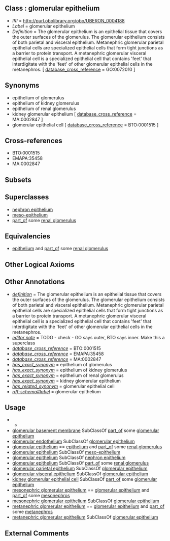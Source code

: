 
## Class : glomerular epithelium

 * *IRI* = http://purl.obolibrary.org/obo/UBERON_0004188
 * *Label* = glomerular epithelium
 * *Definition* = The glomerular epithelium is an epithelial tissue that covers the outer surfaces of the glomerulus. The glomerular epithelium consists of both parietal and visceral epithelium. Metanephric glomerular parietal epithelial cells are specialized epithelial cells that form tight junctions as a barrier to protein transport. A metanephric glomerular visceral epithelial cell is a specialized epithelial cell that contains 'feet' that interdigitate with the 'feet' of other glomerular epithelial cells in the metanephros. [ [database_cross_reference](../../ef/oboInOwl#hasDbXref.md) = GO:0072010 ]

## Synonyms

 * epithelium of glomerulus
 * epithelium of kidney glomerulus
 * epithelium of renal glomerulus
 * kidney glomerular epithelium [ [database_cross_reference](../../ef/oboInOwl#hasDbXref.md) = MA:0002847 ]
 * glomerular epithelial cell [ [database_cross_reference](../../ef/oboInOwl#hasDbXref.md) = BTO:0001515 ]

## Cross-references

 * BTO:0001515
 * EMAPA:35458
 * MA:0002847

## Subsets


## Superclasses

 * [nephron epithelium](../../UBERON/11/UBERON_0004211.md)
 * [meso-epithelium](../../UBERON/75/UBERON_0012275.md)
 * [part_of](../../BFO/50/BFO_0000050.md) some [renal glomerulus](../../UBERON/74/UBERON_0000074.md)

## Equivalencies

 * [epithelium](../../UBERON/83/UBERON_0000483.md) and [part_of](../../BFO/50/BFO_0000050.md) some [renal glomerulus](../../UBERON/74/UBERON_0000074.md)

## Other Logical Axioms


## Other Annotations

 * *[definition](../../IAO/15/IAO_0000115.md)* = The glomerular epithelium is an epithelial tissue that covers the outer surfaces of the glomerulus. The glomerular epithelium consists of both parietal and visceral epithelium. Metanephric glomerular parietal epithelial cells are specialized epithelial cells that form tight junctions as a barrier to protein transport. A metanephric glomerular visceral epithelial cell is a specialized epithelial cell that contains 'feet' that interdigitate with the 'feet' of other glomerular epithelial cells in the metanephros.
 * *[editor note](../../IAO/16/IAO_0000116.md)* = TODO - check - GO says outer, BTO says inner. Make this a superclass
 * *[database_cross_reference](../../ef/oboInOwl#hasDbXref.md)* = BTO:0001515
 * *[database_cross_reference](../../ef/oboInOwl#hasDbXref.md)* = EMAPA:35458
 * *[database_cross_reference](../../ef/oboInOwl#hasDbXref.md)* = MA:0002847
 * *[has_exact_synonym](../../ym/oboInOwl#hasExactSynonym.md)* = epithelium of glomerulus
 * *[has_exact_synonym](../../ym/oboInOwl#hasExactSynonym.md)* = epithelium of kidney glomerulus
 * *[has_exact_synonym](../../ym/oboInOwl#hasExactSynonym.md)* = epithelium of renal glomerulus
 * *[has_exact_synonym](../../ym/oboInOwl#hasExactSynonym.md)* = kidney glomerular epithelium
 * *[has_related_synonym](../../ym/oboInOwl#hasRelatedSynonym.md)* = glomerular epithelial cell
 * *[rdf-schema#label](../../el/rdf-schema#label.md)* = glomerular epithelium

## Usage

 * -
 * [glomerular basement membrane](../../UBERON/77/UBERON_0005777.md) SubClassOf [part_of](../../BFO/50/BFO_0000050.md) some [glomerular epithelium](../../UBERON/88/UBERON_0004188.md)
 * [glomerular endothelium](../../UBERON/89/UBERON_0004189.md) SubClassOf [glomerular epithelium](../../UBERON/88/UBERON_0004188.md)
 * [glomerular epithelium](../../UBERON/88/UBERON_0004188.md) == [epithelium](../../UBERON/83/UBERON_0000483.md) and [part_of](../../BFO/50/BFO_0000050.md) some [renal glomerulus](../../UBERON/74/UBERON_0000074.md)
 * [glomerular epithelium](../../UBERON/88/UBERON_0004188.md) SubClassOf [meso-epithelium](../../UBERON/75/UBERON_0012275.md)
 * [glomerular epithelium](../../UBERON/88/UBERON_0004188.md) SubClassOf [nephron epithelium](../../UBERON/11/UBERON_0004211.md)
 * [glomerular epithelium](../../UBERON/88/UBERON_0004188.md) SubClassOf [part_of](../../BFO/50/BFO_0000050.md) some [renal glomerulus](../../UBERON/74/UBERON_0000074.md)
 * [glomerular parietal epithelium](../../UBERON/50/UBERON_0005750.md) SubClassOf [glomerular epithelium](../../UBERON/88/UBERON_0004188.md)
 * [glomerular visceral epithelium](../../UBERON/52/UBERON_0006852.md) SubClassOf [glomerular epithelium](../../UBERON/88/UBERON_0004188.md)
 * [kidney glomerular epithelial cell](../../CL/10/CL_1000510.md) SubClassOf [part_of](../../BFO/50/BFO_0000050.md) some [glomerular epithelium](../../UBERON/88/UBERON_0004188.md)
 * [mesonephric glomerular epithelium](../../UBERON/27/UBERON_0005327.md) == [glomerular epithelium](../../UBERON/88/UBERON_0004188.md) and [part_of](../../BFO/50/BFO_0000050.md) some [mesonephros](../../UBERON/80/UBERON_0000080.md)
 * [mesonephric glomerular epithelium](../../UBERON/27/UBERON_0005327.md) SubClassOf [glomerular epithelium](../../UBERON/88/UBERON_0004188.md)
 * [metanephric glomerular epithelium](../../UBERON/35/UBERON_0005135.md) == [glomerular epithelium](../../UBERON/88/UBERON_0004188.md) and [part_of](../../BFO/50/BFO_0000050.md) some [metanephros](../../UBERON/81/UBERON_0000081.md)
 * [metanephric glomerular epithelium](../../UBERON/35/UBERON_0005135.md) SubClassOf [glomerular epithelium](../../UBERON/88/UBERON_0004188.md)

## External Comments

